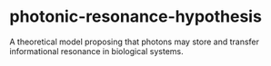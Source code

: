 # photonic-resonance-hypothesis
A theoretical model proposing that photons may store and transfer informational resonance in biological systems.
